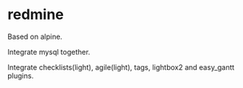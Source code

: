 # redmine

Based on alpine.

Integrate mysql together.

Integrate checklists(light), agile(light), tags, lightbox2 and easy_gantt plugins.
